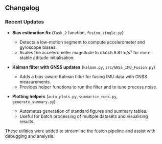 ## Changelog

### Recent Updates

- **Bias estimation fix** (`Task_2` function, `fusion_single.py`)
  - Detects a low-motion segment to compute accelerometer and gyroscope biases.
  - Scales the accelerometer magnitude to match 9.81 m/s² for more stable attitude initialisation.

- **Kalman filter with GNSS updates** (`kalman.py`, `src/GNSS_IMU_Fusion.py`)
  - Adds a bias-aware Kalman filter for fusing IMU data with GNSS measurements.
  - Provides helper functions to run the filter and to tune process noise.

- **Plotting helpers** (`auto_plots.py`, `summarise_runs.py`, `generate_summary.py`)
  - Automates generation of standard figures and summary tables.
  - Useful for batch processing of multiple datasets and visualising results.

These utilities were added to streamline the fusion pipeline and assist with
debugging and analysis.
